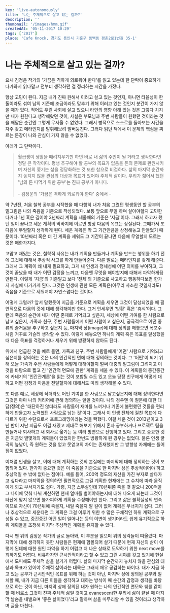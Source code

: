 ```yaml
---
key: 'live-autonomously'
title: '나는 주체적으로 살고 있는 걸까?'
description: ''
thumbnail: '/images/hmm.gif'
createdAt: '05-11-2017 10:29'
tags: ['2017']
place: 'Cafe Knock, 경기도 용인시 기흥구 동백동 평촌2로1번길 35-1'
---
```

# 나는 주체적으로 살고 있는 걸까?

요새 김정운 작가의 '가끔은 격하게 외로워야 한다'를 읽고 있는데 한 단락이 중요하게 다가와서 읽다말고 전부터 생각하던 걸 정리하는 시간을 가졌다.

항상 고민이 된다. 지금 내가 진짜 원해서 이러고 살고 있는 것인지, 아니면 타율성이 한톨이라도 섞여 남의 기준에 조금이라도 맞추기 위해 이러고 있는 것인지 분간이 가지 않을 때가 있다. 적어도 우린 사회에 살고 있으니 타인의 영향 아래 있는 것은 그렇다 치지만 내가 원한다고 생각해왔던 것이, 사실은 부모님과 주변 사람들이 원했던 것이라는 것을 깨달은 순간엔 그렇게 무서울 수 없었다. 그래서 병적으로 스스로를 돌아보는 시간을 자주 갖고 메타인지를 발휘해보려 발버둥친다. 그러다 읽던 책에서 이 문제의 핵심을 찌르는 문장이 나와 관심이 가지 않을 수 없었다.

아래가 그 단락이다.

> 월급쟁이 생활을 때려치우기만 하면 바로 내 삶의 주인이 될 거라고 생각한다면 정말 큰 착각이다. 평생 추구해야 할 공부의 목표가 없음을 돈의 문제로 환원시키며 자신의 쫓기는 삶을 정당화하는 것 또한 참으로 비겁하다. 삶의 마지막 순간까지 놓치지 않을 관심의 대상과 목표가 있어야 주체적 삶이다. 우리가 젊어서 했던 '남의 돈 따먹기 위한 공부'는 진짜 공부가 아니다. </br></br>- 김정운의 '가끔은 격하게 외로워야 한다' 중에서 -

약 7년전, 처음 철학 공부를 시작했을 때 다행히 내가 처음 그렸던 평생동안 할 공부의 밑그림은 나의 죽음을 기준으로 작성되었다. 보통 앞으로 무얼 하며 살아야할지 고민한다거나 1년 혹은 길어야 3년짜리 계획을 세울때의 기준은 '지금'이다. 그래서 하고자 했던 일이 끝나고 세운 계획의 막바지에 이르면 항상 다음의 목표는 상실된다. 그때가서 또 다음에 무얼할지 생각하게 된다. 세운 계획은 딱 그 기간만큼을 상정해놓고 만들었기 때문이다. 10년짜리 혹은 더 긴 계획을 세워도 그 기간이 끝나면 다음에 무얼할지 모르는 것은 매한가지다.

고맙고 재밌는 것은, 철학적 사유는 내가 계획을 만들거나 계획을 만드는 행위를 하기 전에 그것에 대해서 추상적 사고를 하게 만들어준다. 다른 말로는 메타인지를 갖게 해준다. 그래서 그 계획이 왜 내게 필요하고, 그게 내 인생과 정체성에 어떤 의미를 부여하고, 그것이 끝났을 때 내가 어떤 감정을 느끼고, 다음엔 무엇을 해야할지에 대해서 파악하게끔 만든다. 이렇게 '지금'의 기준말고 보다 '전체'의 기준으로 사고하고 행동하다보면 한가지 사실에 다가가게 된다. 그것은 인생에 관한 모든 계획은(아무리 사소한 것일지라도) 죽음을 기준으로 세워져야 자연스럽다는 것이다.

어떻게 그럴까? 앞서 말했듯이 지금을 기준으로 계획을 세우면 그것이 달성되었을 때 필연적으로 다음의 것에 대해 생각해야만 한다. 그거 안세우면 '방황' 혹은 '휴식'이다. 그런데 죽음의 순간에 내가 어떤 존재로 기억되고 싶은지, 세상에 어떤 기여를 한 사람으로 남고 싶은지, 가족과 친구, 주변 사람들에게 어떤 사람이고 싶은지, 궁극적으로 어떤 종류의 즐거움을 추구하고 싶은지 등, 마지막 상(image)에 대해 정의를 해놓으면 폭포수처럼 거꾸로 거슬러 생각할 수 있다. 이렇게 해놓으면 하나의 계획 혹은 목표를 달성했을 때 다음 목표를 걱정하거나 세우기 위해 방황하지 않아도 된다.

위에서 언급한 것을 예로 들면, 가족과 친구, 주변 사람들에게 '어떤' 사람으로 기억되고 싶은지를 정의하는 것은 나의 인간적인 면에 대해 정의하는 것이다. 그 '어떤'이 되기 위해 오늘 가족과 주변 사람들에게 어떻게 대해야할지 벌써 대충의 밑그림이 그려지고 이것을 바탕으로 짧고 긴 '인간적 면모에 관한' 계획을 세울 수 있다. 이 계획들의 중간중간에 카네기의 '인간관계론'을 읽는 것이 포함될 수도 있고 오늘 당장 친구에게 어떻게 대하고 어떤 감정과 마음을 전달할지에 대해서도 미리 생각해볼 수 있다.

또 다른 예로, 세상에 작더라도 어떤 기여를 한 사람으로 남고싶은지에 대해 정의한다면 그것은 아마 나의 커리어에 관해 정의하는 일일 것이다. 나의 경우엔 이 질문에 대한 대답(정의)은 '대단하진 않더라도 사람들이 재미를 느끼거나 기존에 불편했던 것들을 편리하게 만들고자 노력했던 사람으로 남는 것'이다. 그래서 이 인생 전체에 걸친 목표에 다다르기 위한 수단으로서 프로그래밍이라는 것을 택했다. 이걸 세운 것이 2013년이고 3년 반이 지난 지금도 이걸 재밌고 제대로 해보기 위해서 혼자 공부하거나 프로젝트 팀을 만들거나 퇴사하고 새 회사로 옮기는 등 여러 방면으로 진행하고 있다. 그리고 중요한 것은 지금껏 열몇개의 계획들이 있었지만 한번도 방황하게 된 경우는 없었다. 물론 인생 굴곡의 높낮이, 즉 원하는 것을 얻고 못얻고의 차이는 존재했지만 그 방향성 자체에는 틀어짐이 없었다.

이처럼 인생을 살고, 이에 대해 계획하는 것의 본질에는 마지막에 대해 정의하는 것이 포함되어 있다. 한가지 중요한 것은 이 죽음을 기준으로 한 마지막 상은 추상적이어야 하고 추상적일 수 밖에 없다는 점이다. 예를 들어, 200억 정도의 재산을 가진 부자로 살다가고 싶다라고 마지막을 정의하면 필연적으로 그걸 계획한 현재에는 그 수치에 따라 움직이게 되고 부서지기도 쉽다. 가령, 지금 스무살인데 70년뒤쯤 죽을 것 같으니 200억을 그 나이에 맞춰 나눠 계산하면 현재 얼마를 벌어야하는지에 대해 나오게 되는데 그것이 타산에 맞지 않으면 불가피하게 계획을 수정해야만 한다. 그리고 삶은 불확실성의 연속이므로 자신이 70년뒤에 죽을지, 내일 죽을지 알 길이 없어 계획은 무너지기 쉽다. 그러나 추상적으로 세운다면 그 계획은 그걸 이루기 위한 수 많은 구체적인 하위 계획으로 구성될 수 있고, 중간중간 어떤 일이 일어나는 등의 이변이 생기더라도 쉽게 유기적으로 하위 계획들을 조정해 마지막 추상적인 계획을 유지할 수 있다.

다시 맨 위의 김정운 작가의 글로 돌아와, 이 부분을 읽으며 위의 생각들이 떠올랐다. 마지막에 대해 생각하지 못한 사람들은 현재에 함몰되어 살기 때문에 현재 자신의 삶이 이렇게 된데에 대한 원인 파악을 하기 어렵고 더 나은 상태로 도약하기 위한 next move를 꾀하기도 어렵다. 비유하자면 근시안적이라고 할 수 있고 그런 시야를 갖고 있기에 현실에서 도피해도 주체적 삶을 살기가 어렵다. 삶의 마지막 순간까지 놓치지 않을 관심의 대상과 목표가 있어야 주체적 삶이라는 대목은 그래서 매우 공감하는 바이다. 내가 지금 하고 있는 공부가 근시안적인 목표를 위해 하는 것이 아닌, 마지막 상에 정의된 공부와 일치할 때, 내가 지금 다른 이들을 생각하고 대하는 방식이 매 순간의 감정과 생각을 바탕으로 하는 것이 아닌, 마지막 상에 정의된 내가 원하는 나의 인간적인 면모와 궤를 같이 할 때 비로소 그것이 진짜 주체적 삶일 것이고 evanescent한 우리네 삶이 끝날 때 마지막 날숨을 내뱉으며 '좋은 삶이었다'라고 말하며 삶을 마무리할 수 있을 것이라고 생각하며 글을 마친다.
